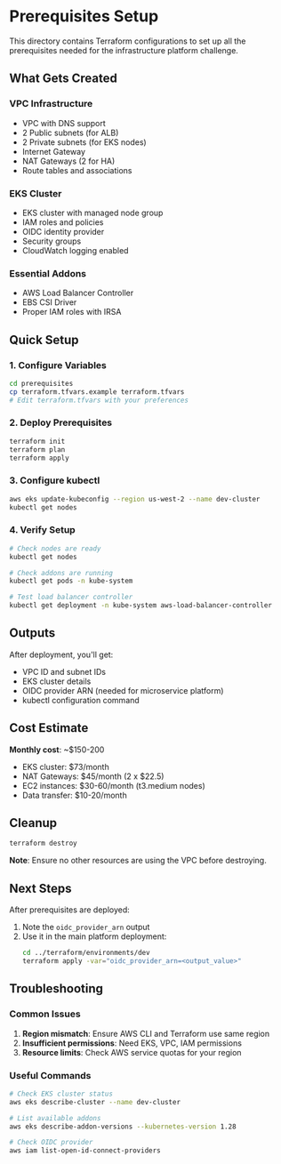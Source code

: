 # Prerequisites Setup

This directory contains Terraform configurations to set up all the prerequisites needed for the infrastructure platform challenge.

## What Gets Created

### VPC Infrastructure
- VPC with DNS support
- 2 Public subnets (for ALB)
- 2 Private subnets (for EKS nodes)
- Internet Gateway
- NAT Gateways (2 for HA)
- Route tables and associations

### EKS Cluster
- EKS cluster with managed node group
- IAM roles and policies
- OIDC identity provider
- Security groups
- CloudWatch logging enabled

### Essential Addons
- AWS Load Balancer Controller
- EBS CSI Driver
- Proper IAM roles with IRSA

## Quick Setup

### 1. Configure Variables
```bash
cd prerequisites
cp terraform.tfvars.example terraform.tfvars
# Edit terraform.tfvars with your preferences
```

### 2. Deploy Prerequisites
```bash
terraform init
terraform plan
terraform apply
```

### 3. Configure kubectl
```bash
aws eks update-kubeconfig --region us-west-2 --name dev-cluster
kubectl get nodes
```

### 4. Verify Setup
```bash
# Check nodes are ready
kubectl get nodes

# Check addons are running
kubectl get pods -n kube-system

# Test load balancer controller
kubectl get deployment -n kube-system aws-load-balancer-controller
```

## Outputs

After deployment, you'll get:
- VPC ID and subnet IDs
- EKS cluster details
- OIDC provider ARN (needed for microservice platform)
- kubectl configuration command

## Cost Estimate

**Monthly cost**: ~$150-200
- EKS cluster: $73/month
- NAT Gateways: $45/month (2 x $22.5)
- EC2 instances: $30-60/month (t3.medium nodes)
- Data transfer: $10-20/month

## Cleanup

```bash
terraform destroy
```

**Note**: Ensure no other resources are using the VPC before destroying.

## Next Steps

After prerequisites are deployed:

1. Note the `oidc_provider_arn` output
2. Use it in the main platform deployment:
   ```bash
   cd ../terraform/environments/dev
   terraform apply -var="oidc_provider_arn=<output_value>"
   ```

## Troubleshooting

### Common Issues

1. **Region mismatch**: Ensure AWS CLI and Terraform use same region
2. **Insufficient permissions**: Need EKS, VPC, IAM permissions
3. **Resource limits**: Check AWS service quotas for your region

### Useful Commands

```bash
# Check EKS cluster status
aws eks describe-cluster --name dev-cluster

# List available addons
aws eks describe-addon-versions --kubernetes-version 1.28

# Check OIDC provider
aws iam list-open-id-connect-providers
```